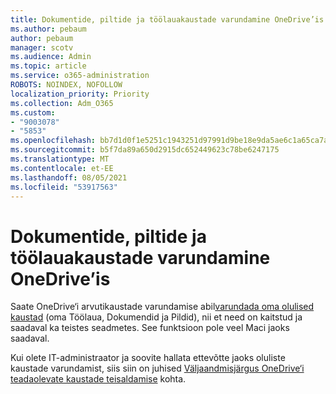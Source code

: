 ```yaml
---
title: Dokumentide, piltide ja töölauakaustade varundamine OneDrive’is
ms.author: pebaum
author: pebaum
manager: scotv
ms.audience: Admin
ms.topic: article
ms.service: o365-administration
ROBOTS: NOINDEX, NOFOLLOW
localization_priority: Priority
ms.collection: Adm_O365
ms.custom:
- "9003078"
- "5853"
ms.openlocfilehash: bb7d1d0f1e5251c1943251d97991d9be18e9da5ae6c1a65ca7aa5eb32ba7dece
ms.sourcegitcommit: b5f7da89a650d2915dc652449623c78be6247175
ms.translationtype: MT
ms.contentlocale: et-EE
ms.lasthandoff: 08/05/2021
ms.locfileid: "53917563"
---
```

# <a name="back-up-your-documents-pictures-and-desktop-folders-with-onedrive"></a>Dokumentide, piltide ja töölauakaustade varundamine OneDrive’is

Saate OneDrive‘i arvutikaustade varundamise abil[varundada oma olulised kaustad](https://support.office.com/article/d61a7930-a6fb-4b95-b28a-6552e77c3057)  (oma Töölaua, Dokumendid ja Pildid), nii et need on kaitstud ja saadaval ka teistes seadmetes. See funktsioon pole veel Maci jaoks saadaval.  

Kui olete IT-administraator ja soovite hallata ettevõtte jaoks oluliste kaustade varundamist, siis siin on juhised [Väljaandmisjärgus OneDrive‘i teadaolevate kaustade teisaldamise](https://docs.microsoft.com/onedrive/redirect-known-folders) kohta.
